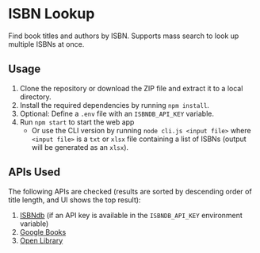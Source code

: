 # ISBN Lookup

Find book titles and authors by ISBN. Supports mass search to look up multiple ISBNs at once.

## Usage

1. Clone the repository or download the ZIP file and extract it to a local directory.
2. Install the required dependencies by running `npm install`.
3. Optional: Define a `.env` file with an `ISBNDB_API_KEY` variable.
4. Run `npm start` to start the web app
   - Or use the CLI version by running `node cli.js <input file>` where `<input file>` is a `txt` or `xlsx` file containing a list of ISBNs (output will be generated as an `xlsx`).

## APIs Used

The following APIs are checked (results are sorted by descending order of title length, and UI shows the top result):
1. [ISBNdb](https://isbndb.com/apidocs/v2) (if an API key is available in the `ISBNDB_API_KEY` environment variable)
2. [Google Books](https://developers.google.com/books/)
3. [Open Library](https://openlibrary.org/developers/api)